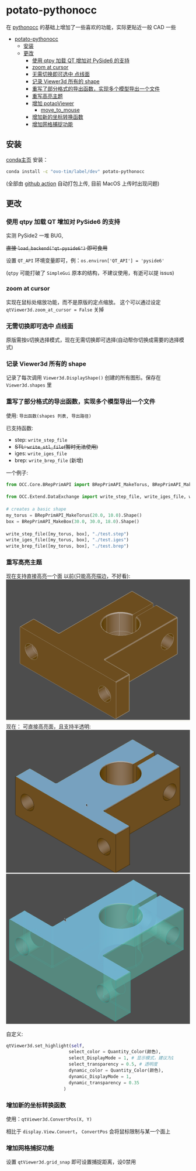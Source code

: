 # potato-pythonocc
在 [pythonocc](https://github.com/tpaviot/pythonocc-core) 的基础上增加了一些喜欢的功能，实际更贴近一般 CAD 一些

<!-- TOC -->

- [potato-pythonocc](#potato-pythonocc)
    - [安装](#%E5%AE%89%E8%A3%85)
    - [更改](#%E6%9B%B4%E6%94%B9)
        - [使用 qtpy 加载 QT 增加对 PySide6 的支持](#%E4%BD%BF%E7%94%A8-qtpy-%E5%8A%A0%E8%BD%BD-qt-%E5%A2%9E%E5%8A%A0%E5%AF%B9-pyside6-%E7%9A%84%E6%94%AF%E6%8C%81)
        - [zoom at cursor](#zoom-at-cursor)
        - [无需切换即可选中 点线面](#%E6%97%A0%E9%9C%80%E5%88%87%E6%8D%A2%E5%8D%B3%E5%8F%AF%E9%80%89%E4%B8%AD-%E7%82%B9%E7%BA%BF%E9%9D%A2)
        - [记录 Viewer3d 所有的 shape](#%E8%AE%B0%E5%BD%95-viewer3d-%E6%89%80%E6%9C%89%E7%9A%84-shape)
        - [重写了部分格式的导出函数，实现多个模型导出一个文件](#%E9%87%8D%E5%86%99%E4%BA%86%E9%83%A8%E5%88%86%E6%A0%BC%E5%BC%8F%E7%9A%84%E5%AF%BC%E5%87%BA%E5%87%BD%E6%95%B0%E5%AE%9E%E7%8E%B0%E5%A4%9A%E4%B8%AA%E6%A8%A1%E5%9E%8B%E5%AF%BC%E5%87%BA%E4%B8%80%E4%B8%AA%E6%96%87%E4%BB%B6)
        - [重写高亮主题](#%E9%87%8D%E5%86%99%E9%AB%98%E4%BA%AE%E4%B8%BB%E9%A2%98)
        - [增加 potaoViewer](#%E5%A2%9E%E5%8A%A0-potaoviewer)
            - [move_to_mouse](#move_to_mouse)
        - [增加新的坐标转换函数](#%E5%A2%9E%E5%8A%A0%E6%96%B0%E7%9A%84%E5%9D%90%E6%A0%87%E8%BD%AC%E6%8D%A2%E5%87%BD%E6%95%B0)
        - [增加网格捕捉功能](#%E5%A2%9E%E5%8A%A0%E7%BD%91%E6%A0%BC%E6%8D%95%E6%8D%89%E5%8A%9F%E8%83%BD)

<!-- /TOC -->

## 安装
[conda主页](https://anaconda.org/ovo-tim/potato-pythonocc)
安装：
``` bash
conda install -c "ovo-tim/label/dev" potato-pythonocc
```
(全部由 [github action](https://github.com/ovo-Tim/potato-pythonocc/actions/workflows/conda-pack.yml) 自动打包上传, 目前 MacOS 上传时出现问题)

## 更改

### 使用 qtpy 加载 QT 增加对 PySide6 的支持
实测 PySide2 一堆 BUG,

~~直接 `load_backend("qt-pyside6")` 即可食用~~

设置 `QT_API` 环境变量即可，例：`os.environ['QT_API'] = 'pyside6'`

(`qtpy` 可能打破了 `SimpleGui` 原本的结构，不建议使用，有逝可以提 issus)

### zoom at cursor
实现在鼠标处缩放功能，而不是原版的定点缩放。
这个可以通过设定 `qtViewer3d.zoom_at_cursor = False` 关掉

### 无需切换即可选中 点线面
原版需按`G`切换选择模式，现在无需切换即可选择(自动帮你切换成需要的选择模式)

### 记录 Viewer3d 所有的 shape
记录了每次调用 `Viewer3d.DisplayShape()` 创建的所有图形。保存在 `Viewer3d.shapes` 里

### 重写了部分格式的导出函数，实现多个模型导出一个文件
使用: `导出函数(shapes 列表, 导出路径)`

已支持函数:
- step: `write_step_file`
- ~~STL: `write_stl_file`(暂时无法使用)~~
- iges: `write_iges_file`
- brep: `write_brep_file` (新增)

一个例子:
``` python
from OCC.Core.BRepPrimAPI import BRepPrimAPI_MakeTorus, BRepPrimAPI_MakeBox

from OCC.Extend.DataExchange import write_step_file, write_iges_file, write_brep_file

# creates a basic shape
my_torus = BRepPrimAPI_MakeTorus(20.0, 10.0).Shape()
box = BRepPrimAPI_MakeBox(30.0, 30.0, 18.0).Shape()

write_step_file([my_torus, box], "./test.step")
write_iges_file([my_torus, box], "./test.iges")
write_brep_file([my_torus, box], "./test.brep")
```

### 重写高亮主题
现在支持直接高亮一个面
以前(只能高亮描边，不好看):
![](image/high%20light%20old.png)
现在：
可直接高亮面，且支持半透明:
![](image/high%20light1.png)
![](image/high%20light2.png)

自定义:
```python
qtViewer3d.set_highlight(self, 
                        select_color = Quantity_Color(颜色),
                        select_DisplayMode = 1, # 显示模式，建议为1
                        select_transparency = 0.5, # 透明度
                        dynamic_color = Quantity_Color(颜色),
                        dynamic_DisplayMode = 1,
                        dynamic_transparency = 0.35
                      )
```

### 增加新的坐标转换函数
使用：`qtViewer3d.ConvertPos(X, Y)`

相比于 `display.View.Convert`， `ConvertPos` 会将鼠标限制与某一个面上
### 增加网格捕捉功能
设置 `qtViewer3d.grid_snap` 即可设置捕捉距离，设0禁用